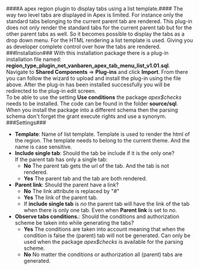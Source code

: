 ####A apex region plugin to display tabs using a list template.####
The way two level tabs are displayed in Apex is limited. For instance only the standard tabs belonging to the current parent tab are rendered. This plug-in does not only render the standard tabs for the current parent tab but for the other parent tabs as well. So it becomes possible to display the tabs as a drop down menu. For the HTML rendering a list template is used. Giving you as developer complete control over how the tabs are rendered.  
###Installation###
With this installation package there is a plug-in installation file named:
**region_type\_plugin\_net\_vanbaren\_apex\_tab\_menu\_list\_v1.01.sql**.   
Navigate to **Shared Components** => **Plug-ins** and click **Import**. From there you can follow the wizard to upload and install the plug-in using the file above. After the plug-in has been installed successfully you will be redirected to the plug-in edit screen.  
To be able to use the setting **Use conditions** the package _apex$checks_ needs to be installed. The code can be found in the folder **source/sql**. When you install the package into a different schema then the parsing schema don't forget the grant execute rights and use a synonym.
###Settings###
- **Template**: Name of list template. Template is used to render the html of the region. The template needs to belong to the current theme. And the name is case sensitive.
- **Include single tab**: Should the tab be include if it is the only one?  
  If the parent tab has only a single tab:
  - **No** The parent tab gets the url of the tab. And the tab is not rendered.
  - **Yes** The parent tab and the tab are both rendered.
- **Parent link**: Should the parent have a link?
  - **No** The link attribute is replaced by "#"
  - **Yes** The link of the parent tab.
  - If **include single tab** is _no_ the parent tab will have the link of the tab when there is only one tab. Even when **Parent link** is set to _no_.  
- **Observe tabs conditions.**: Should the conditions and authorization scheme be taken into while generating the tabs?  
  - **Yes** The conditions are taken into account meaning that when the condition is false the (parent) tab will not be generated.
    Can only be used when the package _apex$checks_ is available for the parsing scheme.
  - **No** No matter the conditions or authorization all (parent) tabs are generated.